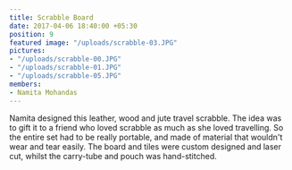 ```yaml
---
title: Scrabble Board
date: 2017-04-06 18:40:00 +05:30
position: 9
featured image: "/uploads/scrabble-03.JPG"
pictures:
- "/uploads/scrabble-00.JPG"
- "/uploads/scrabble-01.JPG"
- "/uploads/scrabble-05.JPG"
members:
- Namita Mohandas
---
```


Namita designed this leather, wood and jute travel scrabble. The idea was to gift it to a friend who loved scrabble as much as she loved travelling. So the entire set had to be really portable, and made of material that wouldn't wear and tear easily. The board and tiles were custom designed and laser cut, whilst the carry-tube and pouch was hand-stitched.